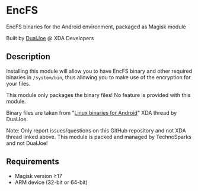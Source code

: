 # EncFS
EncFS binaries for the Android environment, packaged as Magisk module

Built by [DualJoe](https://forum.xda-developers.com/member.php?u=4293606) @ XDA Developers

## Description
Installing this module will allow you to have EncFS binary and other required binaries in `/system/bin`, thus allowing you to make use of the encryption for your files.

This module only packages the binary files! No feature is provided with this module.

Binary files are taken from "[Linux binaries for Android](https://forum.xda-developers.com/android/software/utils-data-recovery-tools-testdisk-t3709380)" XDA thread by DualJoe.

Note: Only report issues/questions on this GitHub repository and not XDA thread linked above. This module is packed and managed by TechnoSparks and not DualJoe!

## Requirements
- Magisk version ≥17
- ARM device (32-bit or 64-bit)